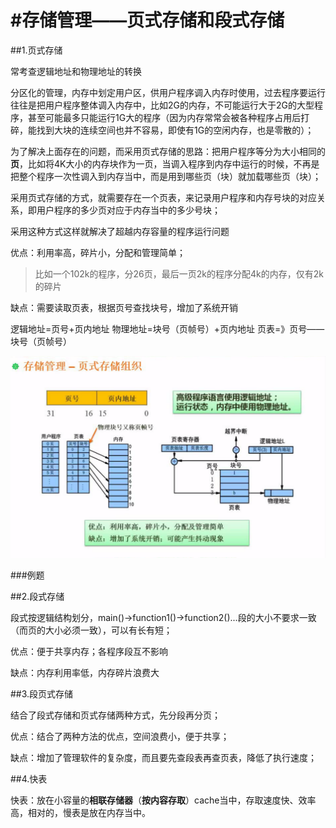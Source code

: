 # #存储管理——页式存储和段式存储

##1.页式存储

常考查逻辑地址和物理地址的转换

分区化的管理，内存中划定用户区，供用户程序调入内存时使用，过去程序要运行往往是把用户程序整体调入内存中，比如2G的内存，不可能运行大于2G的大型程序，甚至可能最多只能运行1G大的程序（因为内存常常会被各种程序占用后打碎，能找到大块的连续空间也并不容易，即使有1G的空闲内存，也是零散的）；

为了解决上面存在的问题，而采用页式存储的思路：把用户程序等分为大小相同的**页**，比如将4K大小的内存块作为一页，当调入程序到内存中运行的时候，不再是把整个程序一次性调入到内存当中，而是用到哪些页（块）就加载哪些页（块）；

采用页式存储的方式，就需要存在一个页表，来记录用户程序和内存号块的对应关系，即用户程序的多少页对应于内存当中的多少号块；

采用这种方式这样就解决了超越内存容量的程序运行问题

优点：利用率高，碎片小，分配和管理简单；

> 比如一个102k的程序，分26页，最后一页2k的程序分配4k的内存，仅有2k的碎片

缺点：需要读取页表，根据页号查找块号，增加了系统开销

逻辑地址=页号+页内地址
物理地址=块号（页帧号）+页内地址
页表=》页号——块号（页帧号）

![](/imgs/1.3.10-1页式存储.png)

###例题



##2.段式存储

段式按逻辑结构划分，main()->function1()->function2()...段的大小不要求一致（而页的大小必须一致），可以有长有短；

优点：便于共享内存；各程序段互不影响

缺点：内存利用率低，内存碎片浪费大


##3.段页式存储

结合了段式存储和页式存储两种方式，先分段再分页；

优点：结合了两种方法的优点，空间浪费小，便于共享；

缺点：增加了管理软件的复杂度，而且要先查段表再查页表，降低了执行速度；

##4.快表

快表：放在小容量的**相联存储器**（**按内容存取**）cache当中，存取速度快、效率高，相对的，慢表是放在内存当中。
